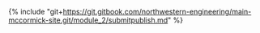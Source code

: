 {% include "git+https://git.gitbook.com/northwestern-engineering/main-mccormick-site.git/module_2/submitpublish.md" %}

